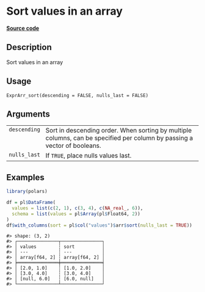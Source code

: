 

# Sort values in an array

[**Source code**](https://github.com/pola-rs/r-polars/tree/97c09bc0a6fc3d166744dbddd037b49e8d8fc6c2/R/expr__array.R#L107)

## Description

Sort values in an array

## Usage

<pre><code class='language-R'>ExprArr_sort(descending = FALSE, nulls_last = FALSE)
</code></pre>

## Arguments

<table>
<tr>
<td style="white-space: nowrap; font-family: monospace; vertical-align: top">
<code id="ExprArr_sort_:_descending">descending</code>
</td>
<td>
Sort in descending order. When sorting by multiple columns, can be
specified per column by passing a vector of booleans.
</td>
</tr>
<tr>
<td style="white-space: nowrap; font-family: monospace; vertical-align: top">
<code id="ExprArr_sort_:_nulls_last">nulls_last</code>
</td>
<td>
If <code>TRUE</code>, place nulls values last.
</td>
</tr>
</table>

## Examples

``` r
library(polars)

df = pl$DataFrame(
  values = list(c(2, 1), c(3, 4), c(NA_real_, 6)),
  schema = list(values = pl$Array(pl$Float64, 2))
)
df$with_columns(sort = pl$col("values")$arr$sort(nulls_last = TRUE))
```

    #> shape: (3, 2)
    #> ┌───────────────┬───────────────┐
    #> │ values        ┆ sort          │
    #> │ ---           ┆ ---           │
    #> │ array[f64, 2] ┆ array[f64, 2] │
    #> ╞═══════════════╪═══════════════╡
    #> │ [2.0, 1.0]    ┆ [1.0, 2.0]    │
    #> │ [3.0, 4.0]    ┆ [3.0, 4.0]    │
    #> │ [null, 6.0]   ┆ [6.0, null]   │
    #> └───────────────┴───────────────┘
